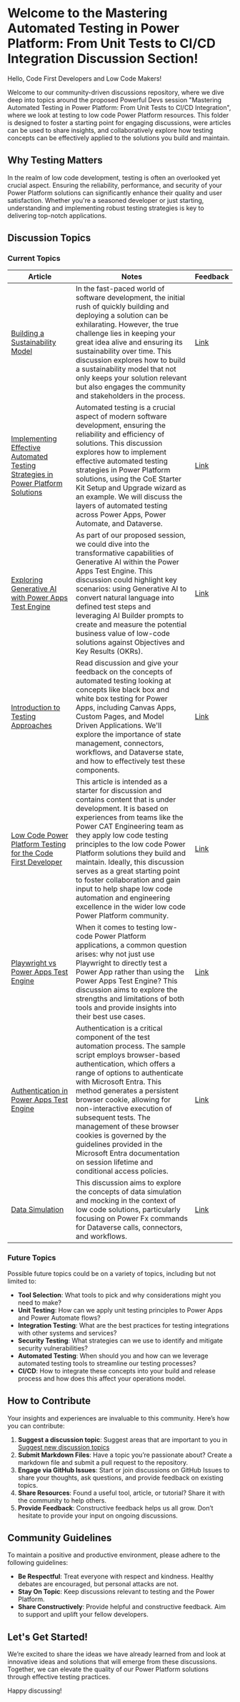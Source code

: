 # Welcome to the Mastering Automated Testing in Power Platform: From Unit Tests to CI/CD Integration Discussion Section!

Hello, Code First Developers and Low Code Makers!

Welcome to our community-driven discussions repository, where we dive deep into topics around the proposed Powerful Devs session "Mastering Automated Testing in Power Platform: From Unit Tests to CI/CD Integration",  where we look at testing to low code Power Platform resources. This folder is designed to foster a starting point for engaging discussions, were articles can be used to share insights, and collaboratively explore how testing concepts can be effectively applied to the solutions you build and maintain.

## Why Testing Matters

In the realm of low code development, testing is often an overlooked yet crucial aspect. Ensuring the reliability, performance, and security of your Power Platform solutions can significantly enhance their quality and user satisfaction. Whether you're a seasoned developer or just starting, understanding and implementing robust testing strategies is key to delivering top-notch applications.

## Discussion Topics

### Current Topics

| Article | Notes | Feedback |
|---------|-------|----------|
[Building a Sustainability Model](https://github.com/Grant-Archibald-MS/powerfuldev-testing/blob/main/discussion/building-a-sustainability-model.md) | In the fast-paced world of software development, the initial rush of quickly building and deploying a solution can be exhilarating. However, the true challenge lies in keeping your great idea alive and ensuring its sustainability over time. This discussion explores how to build a sustainability model that not only keeps your solution relevant but also engages the community and stakeholders in the process. | [Link](https://github.com/Grant-Archibald-MS/powerfuldev-testing/issues/5)
[Implementing Effective Automated Testing Strategies in Power Platform Solutions](https://github.com/Grant-Archibald-MS/powerfuldev-testing/blob/main/discussion/implementing-effective-automated-testing-strategies-in-power-platform-solutions.md) | Automated testing is a crucial aspect of modern software development, ensuring the reliability and efficiency of solutions. This discussion explores how to implement effective automated testing strategies in Power Platform solutions, using the CoE Starter Kit Setup and Upgrade wizard as an example. We will discuss the layers of automated testing across Power Apps, Power Automate, and Dataverse. | [Link](https://github.com/Grant-Archibald-MS/powerfuldev-testing/issues/6)
| [Exploring Generative AI with Power Apps Test Engine](https://github.com/Grant-Archibald-MS/powerfuldev-testing/blob/main/discussion/generative-ai.md) | As part of our proposed session, we could dive into the transformative capabilities of Generative AI within the Power Apps Test Engine. This discussion could highlight key scenarios: using Generative AI to convert natural language into defined test steps and leveraging AI Builder prompts to create and measure the potential business value of low-code solutions against Objectives and Key Results (OKRs). | [Link](https://github.com/Grant-Archibald-MS/powerfuldev-testing/issues/7)
[Introduction to Testing Approaches](https://github.com/Grant-Archibald-MS/powerfuldev-testing/blob/main/discussion/introduction-to-testing-approaches.md) | Read discussion and give your feedback on the concepts of automated testing looking at concepts like black box and white box testing for Power Apps, including Canvas Apps, Custom Pages, and Model Driven Applications. We'll explore the importance of state management, connectors, workflows, and Dataverse state, and how to effectively test these components. | [Link](https://github.com/Grant-Archibald-MS/powerfuldev-testing/issues/4)
[Low Code Power Platform Testing for the Code First Developer](https://github.com/Grant-Archibald-MS/powerfuldev-testing/blob/main/discussion/low-code-testing-for-code-first-developer.md) | This article is intended as a starter for discussion and contains content that is under development. It is based on experiences from teams like the Power CAT Engineering team as they apply low code testing principles to the low code Power Platform solutions they build and maintain. Ideally, this discussion serves as a great starting point to foster collaboration and gain input to help shape low code automation and engineering excellence in the wider low code Power Platform community. | [Link](https://github.com/Grant-Archibald-MS/powerfuldev-testing/issues/2)
[Playwright vs Power Apps Test Engine](https://github.com/Grant-Archibald-MS/powerfuldev-testing/blob/main/discussion/playwright-vs-test-engine.md) | When it comes to testing low-code Power Platform applications, a common question arises: why not just use Playwright to directly test a Power App rather than using the Power Apps Test Engine? This discussion aims to explore the strengths and limitations of both tools and provide insights into their best use cases. | [Link](https://github.com/Grant-Archibald-MS/powerfuldev-testing/issues/1)
| [Authentication in Power Apps Test Engine](https://github.com/Grant-Archibald-MS/powerfuldev-testing/blob/main/discussion/authentication.md) | Authentication is a critical component of the test automation process. The sample script employs browser-based authentication, which offers a range of options to authenticate with Microsoft Entra. This method generates a persistent browser cookie, allowing for non-interactive execution of subsequent tests. The management of these browser cookies is governed by the guidelines provided in the Microsoft Entra documentation on session lifetime and conditional access policies. |[Link](https://github.com/Grant-Archibald-MS/powerfuldev-testing/issues/8)
| [Data Simulation](https://github.com/Grant-Archibald-MS/powerfuldev-testing/blob/main/discussion/data-simulation.md) | This discussion aims to explore the concepts of data simulation and mocking in the context of low code solutions, particularly focusing on Power Fx commands for Dataverse calls, connectors, and workflows. | [Link](https://github.com/Grant-Archibald-MS/powerfuldev-testing/issues/9)

### Future Topics

Possible future topics could be on a variety of topics, including but not limited to:

- **Tool Selection**: What tools to pick and why considerations might you need to make?
- **Unit Testing**: How can we apply unit testing principles to Power Apps and Power Automate flows?
- **Integration Testing**: What are the best practices for testing integrations with other systems and services?
- **Security Testing**: What strategies can we use to identify and mitigate security vulnerabilities?
- **Automated Testing**: When should you and how can we leverage automated testing tools to streamline our testing processes?
- **CI/CD**: How to integrate these concepts into your build and release process and how does this affect your operations model.

## How to Contribute

Your insights and experiences are invaluable to this community. Here’s how you can contribute:

1. **Suggest a discussion topic**: Suggest areas that are important to you in [Suggest new discussion topics](https://github.com/Grant-Archibald-MS/powerfuldev-testing/issues/3)
2. **Submit Markdown Files**: Have a topic you’re passionate about? Create a markdown file and submit a pull request to the repository.
3. **Engage via GitHub Issues**: Start or join discussions on GitHub Issues to share your thoughts, ask questions, and provide feedback on existing topics.
4. **Share Resources**: Found a useful tool, article, or tutorial? Share it with the community to help others.
5. **Provide Feedback**: Constructive feedback helps us all grow. Don’t hesitate to provide your input on ongoing discussions.

## Community Guidelines

To maintain a positive and productive environment, please adhere to the following guidelines:

- **Be Respectful**: Treat everyone with respect and kindness. Healthy debates are encouraged, but personal attacks are not.
- **Stay On Topic**: Keep discussions relevant to testing and the Power Platform.
- **Share Constructively**: Provide helpful and constructive feedback. Aim to support and uplift your fellow developers.

## Let's Get Started!

We’re excited to share the ideas we have already learned from and look at innovative ideas and solutions that will emerge from these discussions. Together, we can elevate the quality of our Power Platform solutions through effective testing practices.

Happy discussing!